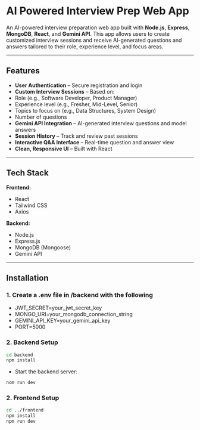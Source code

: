 # AI Powered Interview Prep Web App

An AI-powered interview preparation web app built with **Node.js**, **Express**, **MongoDB**, **React**, and **Gemini API**. This app allows users to create customized interview sessions and receive AI-generated questions and answers tailored to their role, experience level, and focus areas.

---

## Features

-  **User Authentication** – Secure registration and login
-  **Custom Interview Sessions** – Based on:
  - Role (e.g., Software Developer, Product Manager)
  - Experience level (e.g., Fresher, Mid-Level, Senior)
  - Topics to focus on (e.g., Data Structures, System Design)
  - Number of questions
-  **Gemini API Integration** – AI-generated interview questions and model answers
-  **Session History** – Track and review past sessions
-  **Interactive Q&A Interface** – Real-time question and answer view
-  **Clean, Responsive UI** – Built with React

---

## Tech Stack

**Frontend:**
- React
- Tailwind CSS
- Axios

**Backend:**
- Node.js
- Express.js
- MongoDB (Mongoose)
- Gemini API

---

## Installation

### 1. Create a .env file in /backend with the following
- JWT_SECRET=your_jwt_secret_key
- MONGO_URI=your_mongodb_connection_string
- GEMINI_API_KEY=your_gemini_api_key
- PORT=5000

### 2. Backend Setup
```bash
cd backend
npm install
```
- Start the backend server:
```bash
nom run dev
```

### 2. Frontend Setup
```bash
cd ../frontend
npm install
npm run dev
```

